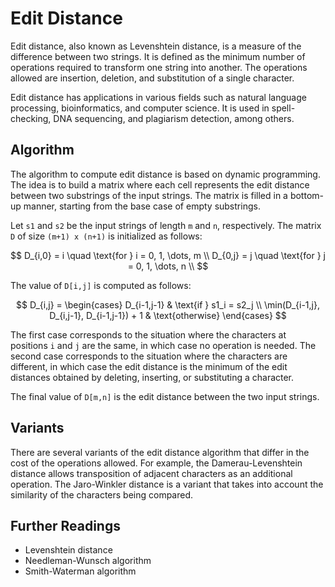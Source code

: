 # Edit Distance

Edit distance, also known as Levenshtein distance, is a measure of the difference between two strings. It is defined as the minimum number of operations required to transform one string into another. The operations allowed are insertion, deletion, and substitution of a single character.

Edit distance has applications in various fields such as natural language processing, bioinformatics, and computer science. It is used in spell-checking, DNA sequencing, and plagiarism detection, among others.

## Algorithm

The algorithm to compute edit distance is based on dynamic programming. The idea is to build a matrix where each cell represents the edit distance between two substrings of the input strings. The matrix is filled in a bottom-up manner, starting from the base case of empty substrings.

Let `s1` and `s2` be the input strings of length `m` and `n`, respectively. The matrix `D` of size `(m+1) x (n+1)` is initialized as follows:

$$
D_{i,0} = i \quad \text{for } i = 0, 1, \dots, m \\
D_{0,j} = j \quad \text{for } j = 0, 1, \dots, n \\
$$

The value of `D[i,j]` is computed as follows:

$$
D_{i,j} = \begin{cases}
D_{i-1,j-1} & \text{if } s1_i = s2_j \\
\min(D_{i-1,j}, D_{i,j-1}, D_{i-1,j-1}) + 1 & \text{otherwise}
\end{cases}
$$

The first case corresponds to the situation where the characters at positions `i` and `j` are the same, in which case no operation is needed. The second case corresponds to the situation where the characters are different, in which case the edit distance is the minimum of the edit distances obtained by deleting, inserting, or substituting a character.

The final value of `D[m,n]` is the edit distance between the two input strings.

## Variants

There are several variants of the edit distance algorithm that differ in the cost of the operations allowed. For example, the Damerau-Levenshtein distance allows transposition of adjacent characters as an additional operation. The Jaro-Winkler distance is a variant that takes into account the similarity of the characters being compared.

## Further Readings

- Levenshtein distance
- Needleman-Wunsch algorithm
- Smith-Waterman algorithm
